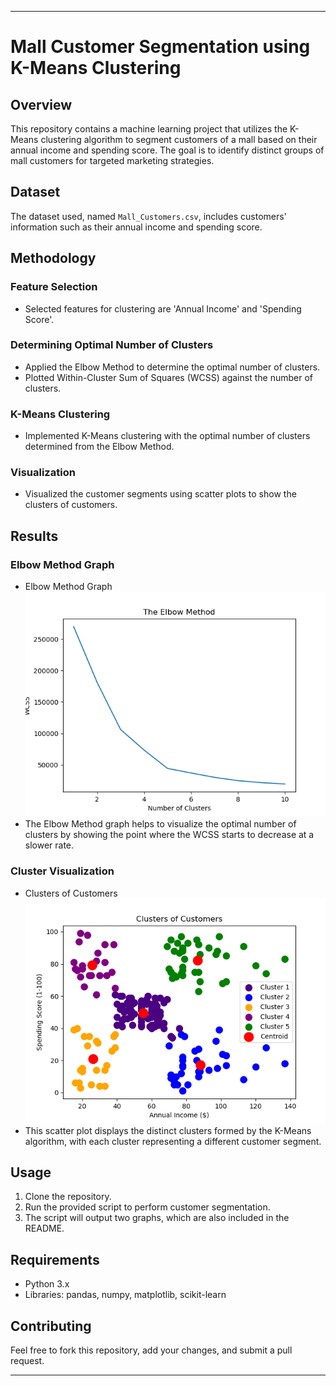 
---

# Mall Customer Segmentation using K-Means Clustering

## Overview
This repository contains a machine learning project that utilizes the K-Means clustering algorithm to segment customers of a mall based on their annual income and spending score. The goal is to identify distinct groups of mall customers for targeted marketing strategies.

## Dataset
The dataset used, named `Mall_Customers.csv`, includes customers' information such as their annual income and spending score. 

## Methodology

### Feature Selection
- Selected features for clustering are 'Annual Income' and 'Spending Score'.

### Determining Optimal Number of Clusters
- Applied the Elbow Method to determine the optimal number of clusters.
- Plotted Within-Cluster Sum of Squares (WCSS) against the number of clusters.

### K-Means Clustering
- Implemented K-Means clustering with the optimal number of clusters determined from the Elbow Method.

### Visualization
- Visualized the customer segments using scatter plots to show the clusters of customers.

## Results

### Elbow Method Graph
- Elbow Method Graph![img.png](img.png)
- The Elbow Method graph helps to visualize the optimal number of clusters by showing the point where the WCSS starts to decrease at a slower rate.

### Cluster Visualization
- Clusters of Customers![img_1.png](img_1.png)
- This scatter plot displays the distinct clusters formed by the K-Means algorithm, with each cluster representing a different customer segment.

## Usage
1. Clone the repository.
2. Run the provided script to perform customer segmentation.
3. The script will output two graphs, which are also included in the README.

## Requirements
- Python 3.x
- Libraries: pandas, numpy, matplotlib, scikit-learn

## Contributing
Feel free to fork this repository, add your changes, and submit a pull request.

---
